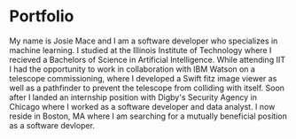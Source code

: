 # Portfolio

My name is Josie Mace and I am a software developer who specializes in machine learning. I studied at the Illinois Institute of Technology
where I recieved a Bachelors of Science in Artificial Intelligence. While attending IIT I had the opportunity to work in collaboration with IBM Watson on a telescope commissioning, where I developed a Swift fitz image viewer as well as a pathfinder to prevent the telescope from colliding with itself. Soon after I landed an internship position with Digby's Security Agency in Chicago where I worked as a software developer and data analyst. I now reside in Boston, MA where I am searching for a mutually beneficial position as a software devloper.

